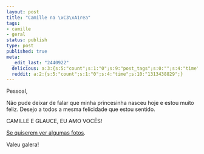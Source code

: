 ```yaml
---
layout: post
title: "Camille na \xC3\xA1rea"
tags:
- camille
- geral
status: publish
type: post
published: true
meta:
  _edit_last: "2440922"
  delicious: a:3:{s:5:"count";s:1:"0";s:9:"post_tags";s:0:"";s:4:"time";s:10:"1233900880";}
  reddit: a:2:{s:5:"count";s:1:"0";s:4:"time";s:10:"1313438829";}
---
```

Pessoal,

Não pude deixar de falar que minha princesinha nasceu hoje e estou muito feliz. Desejo a todos a mesma felicidade que estou sentido.

CAMILLE E GLAUCE, EU AMO VOCÊS!

[Se quiserem ver algumas fotos](http://www.flickr.com/photos/tinogomes/sets/72157607447550102/).

Valeu galera!
